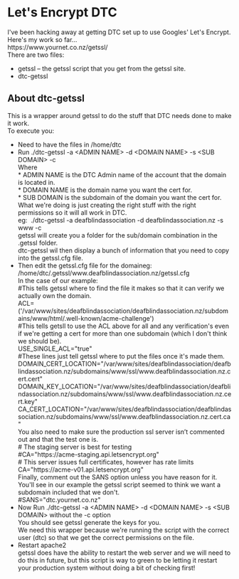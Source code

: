 <h1>Let's Encrypt DTC</h1>                                                            
I've been hacking away at getting DTC set up to use Googles' Let's Encrypt.</br>
Here's my work so far…</br>
https://www.yournet.co.nz/getssl/</br>
There are two files:
<ul>
<li>getssl – the getssl script that you get from the getssl site.</li>
<li>dtc-getssl</li>
</ul>
<h2>About dtc-getssl</h2>
This is a wrapper around getssl to do the stuff that DTC needs done to make it work.</br>
To execute you:</br>
<ul>
<li>Need to have the files in /home/dtc</li>
<li>Run ./dtc-getssl -a &lt;ADMIN NAME&gt; -d &lt;DOMAIN NAME&gt; -s &lt;SUB DOMAIN&gt; -c</br>
Where</br>
* ADMIN NAME is the DTC Admin name of the account that the domain is located in.</br>
* DOMAIN NAME is the domain name you want the cert for.</br>
* SUB DOMAIN is the subdomain of the domain you want the cert for.</br>
What we're doing is just creating the right stuff with the right permissions so it will all work in DTC.</br>
eg:&nbsp; ./dtc-getssl -a deafblindassociation -d deafblindassociation.nz -s www -c</br>
getssl will create you a folder for the sub/domain combination in the .getssl folder.</br>
dtc-getssl wil then display a bunch of information that you need to copy into the getssl.cfg file.</br></li>
<li>Then edit the getssl.cfg file for the domaineg:&nbsp; /home/dtc/.getssl/www.deafblindassociation.nz/getssl.cfg</br>
In the case of our example:</br>
#This tells getssl where to find the file it makes so that it can verify we actually own the domain.</br>
ACL=('/var/www/sites/deafblindassociation/deafblindassociation.nz/subdomains/www/html/.well-known/acme-challenge')</br>
#This tells getsll to use the ACL above for all and any verification's even if we're getting a cert for more than one subdomain (which I don't think we should be).</br>
USE_SINGLE_ACL="true"</br>
#These lines just tell getssl where to put the files once it's made them.</br>
DOMAIN_CERT_LOCATION="/var/www/sites/deafblindassociation/deafblindassociation.nz/subdomains/www/ssl/www.deafblindassociation.nz.cert.cert"</br>
DOMAIN_KEY_LOCATION="/var/www/sites/deafblindassociation/deafblindassociation.nz/subdomains/www/ssl/www.deafblindassociation.nz.cert.key"</br>
CA_CERT_LOCATION="/var/www/sites/deafblindassociation/deafblindassociation.nz/subdomains/www/ssl/www.deafblindassociation.nz.cert.ca"</br>
You also need to make sure the production ssl server isn’t commented out and that the test one is.</br>
# The staging server is best for testing</br>
#CA="https://acme-staging.api.letsencrypt.org"</br>
# This server issues full certificates, however has rate limits</br>
CA="https://acme-v01.api.letsencrypt.org"</br>
Finally, comment out the SANS option unless you have reason for it.&nbsp; You'll see in our example the getssl script seemed to think we want a subdomain included that we don't.</br>
#SANS="dtc.yournet.co.nz"</br></li>
<li>Now Run ./dtc-getssl -a &lt;ADMIN NAME&gt; -d &lt;DOMAIN NAME&gt; -s &lt;SUB DOMAIN&gt; without the -c option</br>
You should see getssl generate the keys for you.</br>
We need this wrapper because we're running the script with the correct user (dtc) so that we get the correct permissions on the file.</br></li>
<li>Restart apache2</br>
getssl does have the ability to restart the web server and we will need to do this in future, but this script is way to green to be letting it restart your production system without doing a bit of checking first!</br></li>
</ul>

